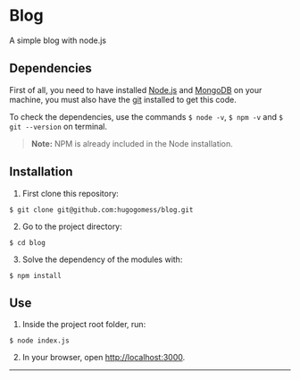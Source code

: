 # Blog

A simple blog with node.js

## Dependencies

First of all, you need to have installed [Node.js](https://nodejs.org) and [MongoDB](https://www.mongodb.com/download-center/community) on your machine,  you must also have the [git](https://git-scm.com/downloads) installed to get this code.

To check the dependencies, use the commands `$ node -v`, `$ npm -v` and `$ git --version` on terminal.


> **Note:** NPM is already included in the Node installation.

## Installation

1. First clone this repository:

  ```
  $ git clone git@github.com:hugogomess/blog.git
  ```

2. Go to the project directory:

  ```
  $ cd blog
  ```

3. Solve the dependency of the modules with:

  ```
  $ npm install
  ```

## Use

1. Inside the project root folder, run:

  ```
  $ node index.js
  ```

2. In your browser, open [http://localhost:3000](http://localhost:3000).

----------